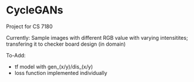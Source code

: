# CycleGANs
Project for CS 7180

Currently: Sample images with different RGB value with varying intensitites; transfering it to checker board design (in domain)


To-Add:
- tf model with gen_(x/y)/dis_(x/y)
- loss function implemented individually
